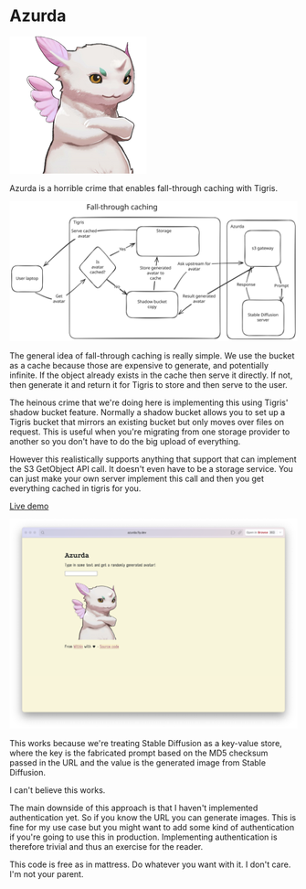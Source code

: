 # Azurda

![A picture of Azurda from Xenoblade Chronicles 2](./static/img/azurda.png)

Azurda is a horrible crime that enables fall-through caching with Tigris.

![A diagram explaining fall-through caching](./static/img/high-level-overview.excalidraw.svg)

The general idea of fall-through caching is really simple. We use the bucket as a cache because those are expensive to generate, and potentially infinite. If the object already exists in the cache then serve it directly. If not, then generate it and return it for Tigris to store and then serve to the user.

The heinous crime that we're doing here is implementing this using Tigris' shadow bucket feature. Normally a shadow bucket allows you to set up a Tigris bucket that mirrors an existing bucket but only moves over files on request. This is useful when you're migrating from one storage provider to another so you don't have to do the big upload of everything.

However this realistically supports anything that support that can implement the S3 GetObject API call. It doesn't even have to be a storage service. You can just make your own server implement this call and then you get everything cached in tigris for you.

[Live demo](https://azurda.fly.dev)

![A screenshot of the demo](./static/img/azurda-screenshot.png)

This works because we're treating Stable Diffusion as a key-value store, where the key is the fabricated prompt based on the MD5 checksum passed in the URL and the value is the generated image from Stable Diffusion.

I can't believe this works.

The main downside of this approach is that I haven't implemented authentication yet. So if you know the URL you can generate images. This is fine for my use case but you might want to add some kind of authentication if you're going to use this in production. Implementing authentication is therefore trivial and thus an exercise for the reader.

This code is free as in mattress. Do whatever you want with it. I don't care. I'm not your parent.

